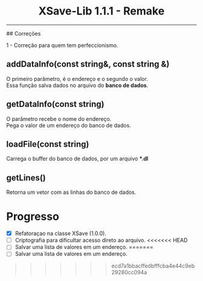 <h1 align="center">XSave-Lib 1.1.1 - Remake</h1>
<hr>
## Correções
  <p>
     1 - Correção para quem tem perfeccionismo.
  </p>

## addDataInfo(const string&, const string &)
  <p>
    O primeiro parâmetro, é o endereço e o segundo o valor. </br>
    Essa função salva dados no arquivo do <strong>banco de dados</strong>.
  <p>
  
## getDataInfo(const string)
  <p>
    O parâmetro recebe o nome do endereço. </br>
    Pega o valor de um endereço do banco de dados.
  <p>
  
## loadFile(const string)
  <p>
    Carrega o buffer do banco de dados, por um arquivo <strong>*.dl</strong>
  </p>
  
## getLines()
  <p>
    Retorna um vetor com as linhas do banco de dados.
  </p>


# Progresso
- [X] Refatoraçao na classe XSave (1.0.0).
- [ ] Criptografia para dificultar acesso direto ao arquivo.
<<<<<<< HEAD
- [ ] Salvar uma lista de valores em um endereço.
=======
- [ ] Salvar uma lista de valores em um endereço.
>>>>>>> ecd7a1bbacffedbfffcba4e44c9eb29280cc094a
